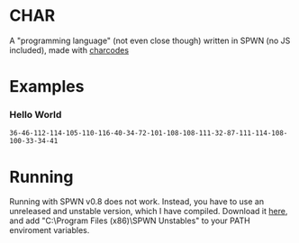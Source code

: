 # CHAR
A "programming language" (not even close though) written in SPWN (no JS included), made with [charcodes](https://github.com/Unzor/spwn-charcodes)
# Examples
### Hello World
```
36-46-112-114-105-110-116-40-34-72-101-108-108-111-32-87-111-114-108-100-33-34-41
```

# Running
Running with SPWN v0.8 does not work. Instead, you have to use an unreleased and unstable version, which I have compiled. Download it [here](https://github.com/Unzor/spwn-unstables/releases/download/v1.0/spwn-unstables-setup.exe), and add "C:\Program Files (x86)\SPWN Unstables" to your PATH enviroment variables.
